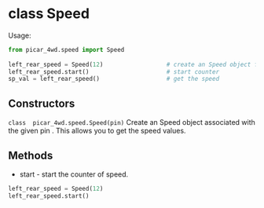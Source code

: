 # class Speed

Usage:
```python
from picar_4wd.speed import Speed
                     
left_rear_speed = Speed(12)                  # create an Speed object from a pin
left_rear_speed.start()                      # start counter
sp_val = left_rear_speed()                   # get the speed 
```
## Constructors
```class  picar_4wd.speed.Speed(pin)```
Create an Speed object associated with the given pin . This allows you to get the speed values.

## Methods
- start - start the counter of speed.
```python
left_rear_speed = Speed(12)
left_rear_speed.start()
```